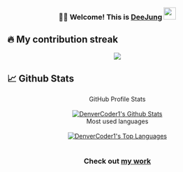 <h3 align="center">🙏🏼 Welcome! This is <a href="https://deejung.xyz">DeeJung</a> <img src="https://media.giphy.com/media/hvRJCLFzcasrR4ia7z/giphy.gif" width="28"></h3>

## 🔥 My contribution streak

<p align="center">
  <a href="https://github.com/DenverCoder1/github-readme-streak-stats">
    <img src="https://github-readme-streak-stats.herokuapp.com/?user=deejungx&theme=tokyonight&hide_border=true"/>
  </a>
</p>

## 📈 Github Stats

<div align="center">
<!-- https://github.com/anuraghazra/github-readme-stats -->
<summary>GitHub Profile Stats</summary>
<br/>
<a href="https://github.com/anuraghazra/github-readme-stats"><img alt="DenverCoder1's Github Stats" src="https://github-readme-stats.vercel.app/api?username=deejungx&theme=tokyonight&hide_border=true&show_icons=true&count_private=true&hide=" /></a>


<summary>Most used languages</summary>
<br/>
<a href="https://github.com/anuraghazra/github-readme-stats"><img alt="DenverCoder1's Top Languages" src="https://github-readme-stats.vercel.app/api/top-langs/?username=deejungx&theme=tokyonight&hide_border=true&langs_count=10&layout=compact#" /></a>
<br/>
</div></br>

<h3 align="center">Check out <a href="https://github.com/deejungx?tab=repositories">my work</a></h3>

